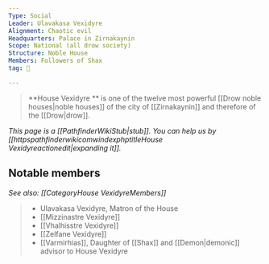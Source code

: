 ```yaml
---
Type: Social
Leader: Ulavakasa Vexidyre
Alignment: Chaotic evil
Headquarters: Palace in Zirnakaynin
Scope: National (all drow society)
Structure: Noble House
Members: Followers of Shax
tag: 👥

---
```


> **House Vexidyre ** is one of the twelve most powerful [[Drow noble houses|noble houses]] of the city of [[Zirnakaynin]] and therefore of the [[Drow|drow]].



*This page is a [[PathfinderWikiStub|stub]]. You can help us by [[httpspathfinderwikicomwindexphptitleHouse Vexidyreactionedit|expanding it]].*


## Notable members

*See also: [[CategoryHouse VexidyreMembers]]*
> - Ulavakasa Vexidyre, Matron of the House
> - [[Mizzinastre Vexidyre]]
> - [[Vhalhisstre Vexidyre]]
> - [[Zelfane Vexidyre]]
> - [[Varmirhias]], Daughter of [[Shax]] and [[Demon|demonic]] advisor to House Vexidyre






